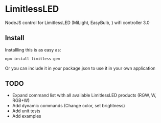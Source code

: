 LimitlessLED
============

NodeJS control for LimitlessLED (MiLight, EasyBulb, ) wifi controller 3.0

## Install

Installling this is as easy as:
```bash
npm install limitless-gem
```
Or you can include it in your package.json to use it in your own application

## TODO

- Expand command list with all available LimitlessLED products (RGW, W, RGB+W)
- Add dynamic commands (Change color, set brightness)
- Add unit tests
- Add examples
